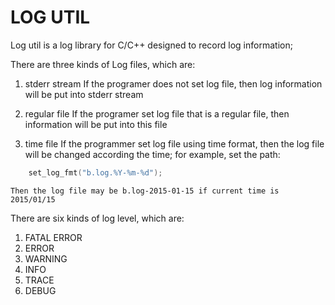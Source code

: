 LOG UTIL
===

Log util is a log library for C/C++ designed to record log information;

There are three kinds of Log files, which are:

1. stderr stream
    If the programer does not set log file, then log information will be 
    put into stderr stream

2. regular file
    If the programer set log file that is a regular file, then information 
    will be put into this file

3. time file
    If the programmer set log file using time format, then the log file will
    be changed according the time; for example, set the path: 

```c
    set_log_fmt("b.log.%Y-%m-%d");
```
 
    Then the log file may be b.log-2015-01-15 if current time is 2015/01/15

There are six kinds of log level, which are:
1. FATAL ERROR
2. ERROR
3. WARNING
4. INFO
5. TRACE
6. DEBUG
